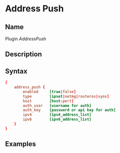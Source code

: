 # Address Push

## Name

Plugin *AddressPush*

## Description

## Syntax

``` conf
{
    address_push {
        enabled     [true|false]
        type        [ipset|netmg|routeros|vyos]
        host        [host:port]
        auth_user   [username for auth]
        auth_key    [password or api key for auth]
        ipv4        [ipv4_address_list]
        ipv6        [ipv6_address_list]
    }
}
```

## Examples
